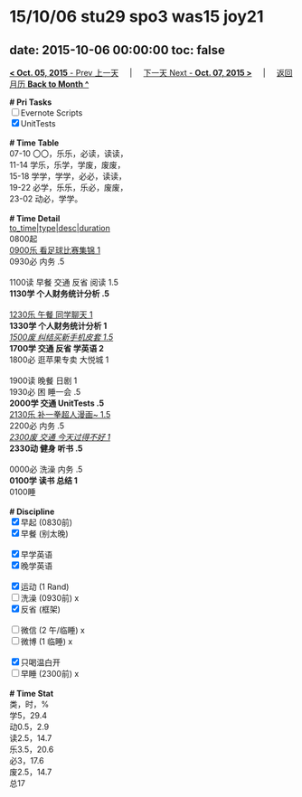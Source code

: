 # 15/10/06 stu29 spo3 was15 joy21

date: 2015-10-06 00:00:00
toc: false
---
[**< Oct. 05, 2015** - Prev 上一天](/lifelogs/2015/10/d05.md) &nbsp; &nbsp; | &nbsp; &nbsp; [下一天 Next - **Oct. 07, 2015 >**](/lifelogs/2015/10/d07.md) &nbsp; &nbsp; |  &nbsp; &nbsp; [返回月历 **Back to Month ^**](/lifelogs/2015/10/index.md)
<br/><div><strong># Pri Tasks</strong></div><div><input type="checkbox"/>Evernote Scripts</div><div><input checked="true" type="checkbox"/>UnitTests</div><div><br/></div><div><b># Time Table</b></div><div>07-10 〇〇，乐乐，必读，读读，</div><div>11-14 学乐，乐学，学废，废废，</div><div>15-18 学学，学学，必必，读读，</div><div>19-22 必学，乐乐，乐必，废废，</div><div>23-02 动必，学学。</div><div><br/></div><div><b># Time Detail</b></div><div><u>to_time|type|desc|duration</u></div><div>0800起</div><div><u>0900乐 看足球比赛集锦 1</u></div><div>0930必 内务 .5</div><div><br/></div><div>1100读 早餐 交通 反省 阅读 1.5</div><div><b>1130学 个人财务统计分析 .5</b></div><div><br clear="none"/></div><div><u>1230乐 午餐 同学聊天 1</u></div><div><b>1330学 个人财务统计分析 1</b></div><div><i><u>1500废 纠结买新手机皮套 1.5</u></i></div><div><b>1700学 交通 反省 学英语 2</b></div><div>1800必 逛苹果专卖 大悦城 1</div><div><br/></div><div>1900读 晚餐 日剧 1</div><div>1930必 困 睡一会 .5</div><div><b>2000学 交通 UnitTests .5</b></div><div><u>2130乐 补一拳超人漫画~ 1.5</u></div><div>2200必 内务 .5</div><div><i><u>2300废 交通 今天过得不好 1</u></i></div><div><b>2330动 健身 听书 .5</b></div><div><b><br/></b></div><div>0000必 洗澡 内务 .5</div><div><b>0100学 读书 总结 1</b></div><div>0100睡</div><div><br/></div><div><b># Discipline</b></div><div><input checked="true" type="checkbox"/>早起 (0830前) </div><div><input checked="true" type="checkbox"/>早餐 (别太晚) </div><div><br/></div><div><input checked="true" type="checkbox"/>早学英语 </div><div><input checked="true" type="checkbox"/>晚学英语 </div><div><br/></div><div><input checked="true" type="checkbox"/>运动 (1 Rand) </div><div><input type="checkbox"/>洗澡 (0930前) x</div><div><input checked="true" type="checkbox"/>反省 (框架) </div><div><br/></div><div><input type="checkbox"/>微信 (2 午/临睡) x</div><div><input type="checkbox"/>微博 (1 临睡) x</div><div><br/></div><div><input checked="true" type="checkbox"/>只喝温白开 </div><div><input type="checkbox"/>早睡 (2300前) x</div><div><br/></div><div><b># Time Stat</b></div><div>类，时，%</div><div>学5，29.4</div><div>动0.5，2.9</div><div>读2.5，14.7<br clear="none"/>乐3.5，20.6</div><div>必3，17.6</div><div>废2.5，14.7</div><div>总17</div><div><br/></div><div><br/></div>
